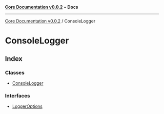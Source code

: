 [**Core Documentation v0.0.2**](../README.md) • **Docs**

***

[Core Documentation v0.0.2](../modules.md) / ConsoleLogger

# ConsoleLogger

## Index

### Classes

- [ConsoleLogger](classes/ConsoleLogger.md)

### Interfaces

- [LoggerOptions](interfaces/LoggerOptions.md)
